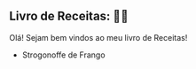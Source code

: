 ## Livro de Receitas: :woman_cook:

Olá! Sejam bem vindos ao meu livro de Receitas!

- Strogonoffe de Frango
